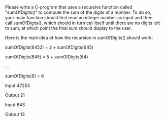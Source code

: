 Please write a C-program that uses a recursive function called "sumOfDigits()" to compute the sum of the digits of a number. To do so, your main function should first read an integer number as input and then call sumOfDigits(), which should in turn call itself until there are no digits left to sum, at which point the final sum should display to the user.

Here is the main idea of how the recursion in sumOfDigits() should work:

sumOfDigits(6452) = 2 + sumOfDigits(645)

sumOfDigits(645) = 5 + sumOfDigits(64)

...

sumOfDigits(6) = 6

Input
47253

Output
21
 

Input
643

Output
13
